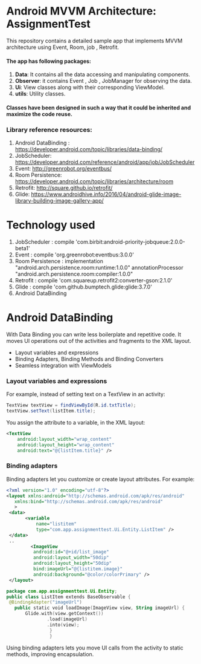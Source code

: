 # Android MVVM Architecture: AssignmentTest
This repository contains a detailed sample app that implements MVVM architecture using Event, Room, job , Retrofit.

#### The app has following packages:
1. **Data**: It contains all the data accessing and manipulating components.
2. **Observer**: it contains Event , Job , JobManager for observing the data.
3. **Ui**: View classes along with their corresponding ViewModel.
4. **utils**: Utility classes.

#### Classes have been designed in such a way that it could be inherited and maximize the code reuse.

### Library reference resources:
1. Android DataBinding : https://developer.android.com/topic/libraries/data-binding/
2. JobScheduler: https://developer.android.com/reference/android/app/job/JobScheduler
3. Event: http://greenrobot.org/eventbus/
4. Room Persistence: https://developer.android.com/topic/libraries/architecture/room
5. Retrofit: http://square.github.io/retrofit/
6. Glide: https://www.androidhive.info/2016/04/android-glide-image-library-building-image-gallery-app/

# Technology used
1. JobScheduler : compile 'com.birbit:android-priority-jobqueue:2.0.0-beta1'
2. Event :  compile 'org.greenrobot:eventbus:3.0.0'
3. Room Persistence :  implementation "android.arch.persistence.room:runtime:1.0.0"
                       annotationProcessor "android.arch.persistence.room:compiler:1.0.0"
4. Retrofit : compile 'com.squareup.retrofit2:converter-gson:2.1.0'
5. Glide : compile 'com.github.bumptech.glide:glide:3.7.0'
6. Android DataBinding

# Android DataBinding
With Data Binding you can write less boilerplate and repetitive code. It moves UI operations out of the activities and fragments to the XML layout.

* Layout variables and expressions
* Binding Adapters, Binding Methods and Binding Converters
* Seamless integration with ViewModels

### Layout variables and expressions
For example, instead of setting text on a TextView in an activity:
```java
TextView textView = findViewById(R.id.txtTitle);
textView.setText(listItem.title);
```
You assign the attribute to a variable, in the XML layout:
```xml
<TextView
    android:layout_width="wrap_content"
    android:layout_height="wrap_content"
    android:text="@{listItem.title}" />
 ```
 ### Binding adapters
 Binding adapters let you customize or create layout attributes. For example:
 ```xml
<?xml version="1.0" encoding="utf-8"?>
<layout xmlns:android="http://schemas.android.com/apk/res/android"
    xmlns:bind="http://schemas.android.com/apk/res/android"
    >
  <data>
        <variable
            name="listitem"
            type="com.app.assignmenttest.Ui.Entity.ListItem" />
  </data>
  ..
          <ImageView
           android:id="@+id/list_image"
           android:layout_width="50dip"
           android:layout_height="50dip"
           bind:imageUrl="@{listitem.image}"
           android:background="@color/colorPrimary" />
  </layout>
 ```
 
 ```kotlin
 package com.app.assignmenttest.Ui.Entity;
 public class ListItem extends BaseObservable {
  @BindingAdapter("imageUrl")
    public static void loadImage(ImageView view, String imageUrl) {
        Glide.with(view.getContext())
                .load(imageUrl)
                .into(view);
                 }
                 }
```
   
   Using binding adapters lets you move UI calls from the activity to static methods, improving encapsulation.

             
   
 


